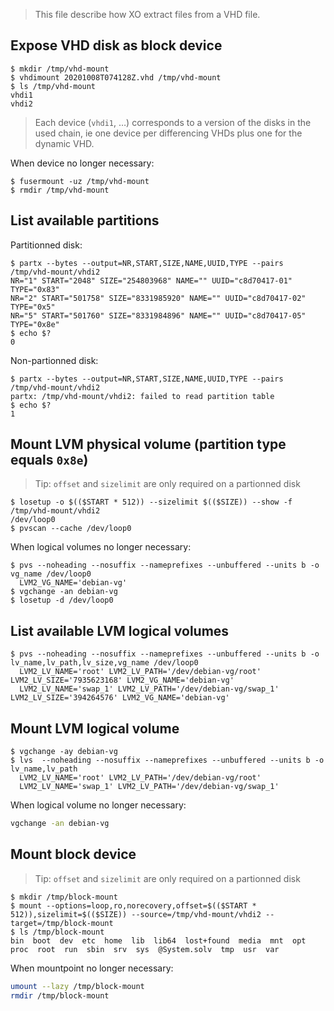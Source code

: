 > This file describe how XO extract files from a VHD file.

## Expose VHD disk as block device

```console
$ mkdir /tmp/vhd-mount
$ vhdimount 20201008T074128Z.vhd /tmp/vhd-mount
$ ls /tmp/vhd-mount
vhdi1
vhdi2
```

> Each device (`vhdi1`, …) corresponds to a version of the disks in the used chain, ie one device per differencing VHDs plus one for the dynamic VHD.

When device no longer necessary:

```console
$ fusermount -uz /tmp/vhd-mount
$ rmdir /tmp/vhd-mount
```

## List available partitions

Partitionned disk:

```console
$ partx --bytes --output=NR,START,SIZE,NAME,UUID,TYPE --pairs /tmp/vhd-mount/vhdi2
NR="1" START="2048" SIZE="254803968" NAME="" UUID="c8d70417-01" TYPE="0x83"
NR="2" START="501758" SIZE="8331985920" NAME="" UUID="c8d70417-02" TYPE="0x5"
NR="5" START="501760" SIZE="8331984896" NAME="" UUID="c8d70417-05" TYPE="0x8e"
$ echo $?
0
```

Non-partionned disk:

```console
$ partx --bytes --output=NR,START,SIZE,NAME,UUID,TYPE --pairs /tmp/vhd-mount/vhdi2
partx: /tmp/vhd-mount/vhdi2: failed to read partition table
$ echo $?
1
```

## Mount LVM physical volume (partition type equals `0x8e`)

> Tip: `offset` and `sizelimit` are only required on a partionned disk

```console
$ losetup -o $(($START * 512)) --sizelimit $(($SIZE)) --show -f /tmp/vhd-mount/vhdi2
/dev/loop0
$ pvscan --cache /dev/loop0
```

When logical volumes no longer necessary:

```console
$ pvs --noheading --nosuffix --nameprefixes --unbuffered --units b -o vg_name /dev/loop0
  LVM2_VG_NAME='debian-vg'
$ vgchange -an debian-vg
$ losetup -d /dev/loop0
```

## List available LVM logical volumes

```console
$ pvs --noheading --nosuffix --nameprefixes --unbuffered --units b -o lv_name,lv_path,lv_size,vg_name /dev/loop0
  LVM2_LV_NAME='root' LVM2_LV_PATH='/dev/debian-vg/root' LVM2_LV_SIZE='7935623168' LVM2_VG_NAME='debian-vg'
  LVM2_LV_NAME='swap_1' LVM2_LV_PATH='/dev/debian-vg/swap_1' LVM2_LV_SIZE='394264576' LVM2_VG_NAME='debian-vg'
```

## Mount LVM logical volume

```console
$ vgchange -ay debian-vg
$ lvs  --noheading --nosuffix --nameprefixes --unbuffered --units b -o lv_name,lv_path
  LVM2_LV_NAME='root' LVM2_LV_PATH='/dev/debian-vg/root'
  LVM2_LV_NAME='swap_1' LVM2_LV_PATH='/dev/debian-vg/swap_1'
```

When logical volume no longer necessary:

```sh
vgchange -an debian-vg
```

## Mount block device

> Tip: `offset` and `sizelimit` are only required on a partionned disk

```console
$ mkdir /tmp/block-mount
$ mount --options=loop,ro,norecovery,offset=$(($START * 512)),sizelimit=$(($SIZE)) --source=/tmp/vhd-mount/vhdi2 --target=/tmp/block-mount
$ ls /tmp/block-mount
bin  boot  dev	etc  home  lib	lib64  lost+found  media  mnt  opt  proc  root	run  sbin  srv	sys  @System.solv  tmp	usr  var
```

When mountpoint no longer necessary:

```sh
umount --lazy /tmp/block-mount
rmdir /tmp/block-mount
```
